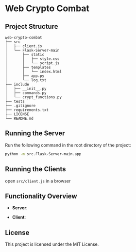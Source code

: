 # Web Crypto Combat

## Project Structure

```
web-crypto-combat
├── src
│   ├── client.js
│   └── Flask-Server-main
│       ├── static
│       │   ├── style.css
│       │   └── script.js
│       ├── templates
│       │   └── index.html
│       ├── app.py
│       └── log.txt
├── include
│   ├── __init__.py
│   ├── commands.py
│   └── crypt_functions.py
├── tests
├── .gitignore
├── requirements.txt
├── LICENSE
└── README.md
```

## Running the Server

Run the following command in the root directory of the project:
```bash
python -m src.Flask-Server-main.app
```

## Running the Clients

open `src/client.js` in a browser

## Functionality Overview

- **Server**: 

- **Client**: 


## License

This project is licensed under the MIT License.